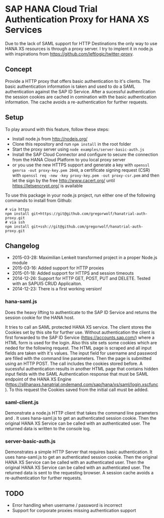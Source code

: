 # SAP HANA Cloud Trial Authentication Proxy for HANA XS Services

Due to the lack of SAML support for HTTP Destinations the only way to use HANA XS resources is through a proxy server. I try to implent it in node.js with inspirations from https://github.com/leftlogic/twitter-proxy.

## Concept

Provide a HTTP proxy that offers basic authentication to it's clients. The basic authentication information is taken and used to do a SAML authentication against the SAP ID Service. After a sucessful authentication the session cookies are cached in comination with the basic authentication information. The cache avoids a re-authentication for further requests.

## Setup

To play around with this feature, follow these steps:

* Install node.js from http://nodejs.org/
* Clone this repository and run `npm install` in the root folder
* Start the proxy server using `node examples/server-basic-auth.js`
* Install the SAP Cloud Connector and configure to secure the connection from the HANA Cloud Platform to you local proxy server
* or you use the new HTTPS support and generate a key with `openssl genrsa -out proxy-key.pem 2048`, a certificate signing request (CSR) with `openssl req -new -key proxy-key.pem -out proxy-csr.pem` and then let the sign by the free http://www.cacert.org/ until https://letsencrypt.org/ is available

To use this package in your node.js project, run either one of the following commands to install from Github:

```shell
# via https
npm install git+https://git@github.com/gregorwolf/hanatrial-auth-proxy.git
# via ssh
npm install git+ssh://git@github.com/gregorwolf/hanatrial-auth-proxy.git
```

## Changelog

* 2015-03-28: Maximilian Lenkeit transformed project in a proper Node.js module
* 2015-03-16: Added support for HTTP proxies
* 2015-01-18: Added support for HTTPS and session timeouts
* 2014-12-26: Support for HTTP GET, POST, PUT and DELETE. Tested with an SAPUI5 CRUD Applicaiton.
* 2014-12-23: There is a first working version!

### hana-saml.js

Does the heavy lifting to authenticate to the SAP ID Service and returns the session cookie for the HANA host. 

It tries to call an SAML protected HANA XS service. The client stores the Cookies set by this site for further use. Without authentication the client is first forwarded to the SAP ID Service (https://accounts.sap.com/) where a HTML form is used for the login. Also this site sets some cookies which are neded for the following request. The HTML page is scraped and all input fields are taken with it's values. The input field for username and password are filled with the command line parameters. Then the page is submitted using an HTTP POST. The call includes the cookies stored before. A sucessful authentication results in another HTML page that contains hidden input fields with the SAML Authentication response that must be SAML endpoint of the HANA XS Engine (https://s6hanaxs.hanatrial.ondemand.com/sap/hana/xs/saml/login.xscfunc). To this request the Cookies saved from the initial call must be added.

### saml-client.js

Demonstrate a node.js HTTP client that takes the command line parameters <username> and <password>. It uses hana-saml.js to get an authenticated session cookie. Then the original HANA XS Service can be called with an authenticated user. The returned data is written to the console log.

### server-basic-auth.js

Demonstrates a simple HTTP Server that requires basic authentication. It uses hana-saml.js to get an authenticated session cookie. Then the original HANA XS Service can be called with an authenticated user. Then the original HANA XS Service can be called with an authenticated user. The returned data is sent to the requesting browser. A session cache avoids a re-authentication for further requests.

TODO
----

* Error handling when username / password is incorrect
* Support for corporate proxies missing authentication support
